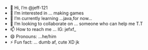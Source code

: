 - 👋 Hi, I’m @jeff-121
- 👀 I’m interested in ... making games
- 🌱 I’m currently learning ...java,for now...
- 💞️ I’m looking to collaborate on ... someone who can help me T.T
- 📫 How to reach me ... IG: jefxf_
- 😄 Pronouns: ...he/him  
- ⚡ Fun fact: ... dumb af, cute XD jk

<!---
jeff-121/jeff-121 is a ✨ special ✨ repository because its `README.md` (this file) appears on your GitHub profile.
You can click the Preview link to take a look at your changes.
--->

